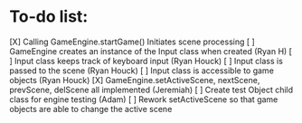 # To-do list:

[X] Calling GameEngine.startGame() Initiates scene processing
[ ] GameEngine creates an instance of the Input class when created (Ryan H)
[ ] Input class keeps track of keyboard input (Ryan Houck)
[ ] Input class is passed to the scene (Ryan Houck)
[ ] Input class is accessible to game objects (Ryan Houck)
[X] GameEngine.setActiveScene, nextScene, prevScene, delScene all implemented (Jeremiah)
[ ] Create test Object child class for engine testing (Adam)
[ ] Rework setActiveScene so that game objects are able to change the active scene
